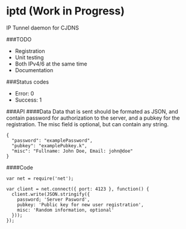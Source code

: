 # iptd (Work in Progress)
IP Tunnel daemon for CJDNS

###TODO
* Registration
* Unit testing
* Both IPv4/6 at the same time
* Documentation

###Status codes
* Error: 0
* Success: 1

###API
####Data
Data that is sent should be formated as JSON, and contain password for authorization to the server, and a pubkey for the registration. The misc field is optional, but can contain any string.
```
{
  "password": "examplePassword",
  "pubkey": "examplePubkey.k",
  "misc": "Fullname: John Doe, Email: john@doe"
}
```

####Code
```
var net = require('net');

var client = net.connect({ port: 4123 }, function() {
  client.write(JSON.stringify({
    password; 'Server Pasword',
    pubkey: 'Public key for new user registration',
    misc: 'Random information, optional'
  }));
});
```
